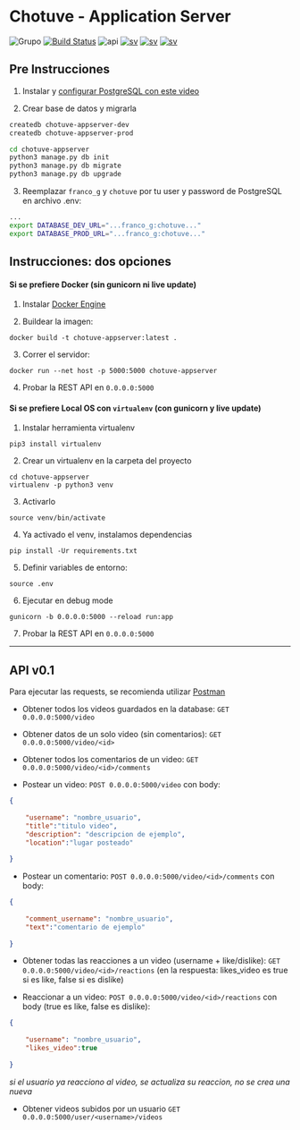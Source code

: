 # Chotuve - Application Server
![Grupo](https://img.shields.io/badge/grupo-11-blue) [![Build Status](https://travis-ci.com/Franco-Giordano/chotuve-appserver.svg?token=7zpnJJggDS7tTpxSzkvp&branch=master)](https://travis-ci.com/Franco-Giordano/chotuve-appserver)
![api](https://img.shields.io/badge/api-v0.1-blueviolet)
[![sv](https://img.shields.io/badge/view-media%20sv-important)](https://github.com/sebalogue/chotuve-mediaserver)
[![sv](https://img.shields.io/badge/view-auth%20sv-important)](https://github.com/santiagomariani/chotube-auth-server)
[![sv](https://img.shields.io/badge/view-android-important)](https://github.com/javier2409/Chotuve-Android)
## Pre Instrucciones

1. Instalar y [configurar PostgreSQL con este video](https://www.youtube.com/watch?v=-LwI4HMR_Eg)

2. Crear base de datos y migrarla
```bash
createdb chotuve-appserver-dev
createdb chotuve-appserver-prod

cd chotuve-appserver
python3 manage.py db init
python3 manage.py db migrate
python3 manage.py db upgrade
```

3. Reemplazar `franco_g` y `chotuve` por tu user y password de PostgreSQL en archivo .env:
```bash
...
export DATABASE_DEV_URL="...franco_g:chotuve..."
export DATABASE_PROD_URL="...franco_g:chotuve..."

```

## Instrucciones: dos opciones

#### Si se prefiere Docker (sin gunicorn ni live update)

1. Instalar [Docker Engine](https://docs.docker.com/engine/install/)

2. Buildear la imagen:
```
docker build -t chotuve-appserver:latest .
```

3. Correr el servidor:
```
docker run --net host -p 5000:5000 chotuve-appserver
```

4. Probar la REST API en `0.0.0.0:5000`

#### Si se prefiere Local OS con `virtualenv` (con gunicorn y live update)


1. Instalar herramienta virtualenv
```
pip3 install virtualenv
```

2. Crear un virtualenv en la carpeta del proyecto
```
cd chotuve-appserver
virtualenv -p python3 venv
```

3. Activarlo
```
source venv/bin/activate
```

4. Ya activado el venv, instalamos dependencias
```
pip install -Ur requirements.txt
```

5. Definir variables de entorno:
```
source .env
```


6. Ejecutar en debug mode
```
gunicorn -b 0.0.0.0:5000 --reload run:app
```

7. Probar la REST API en `0.0.0.0:5000`

---------------------------------------------


## API v0.1

Para ejecutar las requests, se recomienda utilizar [Postman](https://www.postman.com/downloads/)

- Obtener todos los videos guardados en la database:
`GET 0.0.0.0:5000/video`

- Obtener datos de un solo video (sin comentarios):
`GET 0.0.0.0:5000/video/<id>`

- Obtener todos los comentarios de un video:
`GET 0.0.0.0:5000/video/<id>/comments`

- Postear un video:
`POST 0.0.0.0:5000/video` con body:
```json
{
	
	"username": "nombre_usuario",
	"title":"titulo video",
	"description": "descripcion de ejemplo",
	"location":"lugar posteado"
	
}
```

- Postear un comentario:
`POST 0.0.0.0:5000/video/<id>/comments` con body:
```json
{
	
	"comment_username": "nombre_usuario",
	"text":"comentario de ejemplo"
	
}
```

- Obtener todas las reacciones a un video (username + like/dislike):
`GET 0.0.0.0:5000/video/<id>/reactions` (en la respuesta: likes_video es true si es like, false si es dislike)


- Reaccionar a un video:
`POST 0.0.0.0:5000/video/<id>/reactions` con body (true es like, false es dislike):
```json
{
	
	"username": "nombre_usuario",
	"likes_video":true
	
}
```
_si el usuario ya reacciono al video, se actualiza su reaccion, no se crea una nueva_

- Obtener videos subidos por un usuario
```GET 0.0.0.0:5000/user/<username>/videos```

